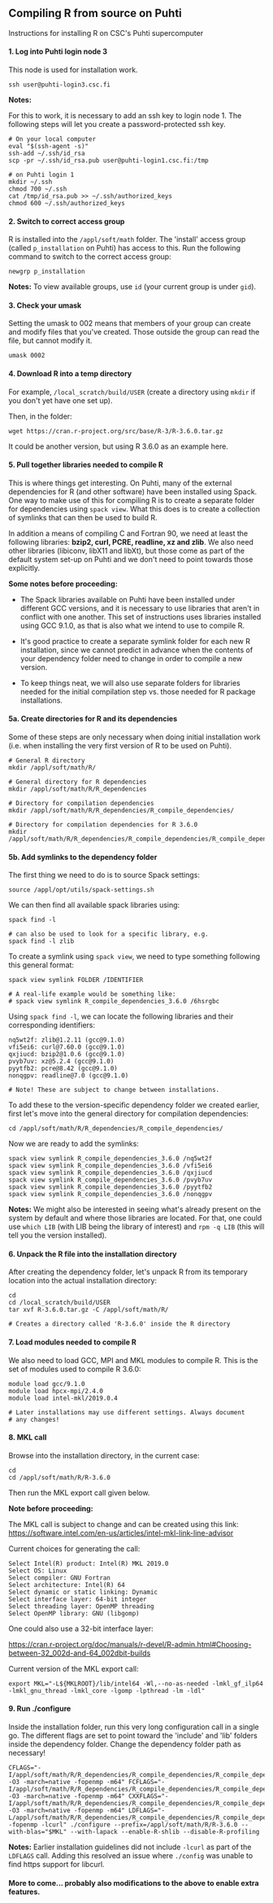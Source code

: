 ## Compiling R from source on Puhti

Instructions for installing R on CSC's Puhti supercomputer

#### 1. Log into Puhti login node 3

This node is used for installation work.

```
ssh user@puhti-login3.csc.fi
```

**Notes:**

For this to work, it is necessary to add an ssh key to login node 1. The following steps will let you create a password-protected ssh key.

```
# On your local computer
eval "$(ssh-agent -s)"
ssh-add ~/.ssh/id_rsa
scp -pr ~/.ssh/id_rsa.pub user@puhti-login1.csc.fi:/tmp

# on Puhti login 1
mkdir ~/.ssh
chmod 700 ~/.ssh
cat /tmp/id_rsa.pub >> ~/.ssh/authorized_keys
chmod 600 ~/.ssh/authorized_keys
```

#### 2. Switch to correct access group

R is installed into the `/appl/soft/math` folder. The 'install' access group (called `p_installation` on Puhti) has access to this. Run the following command to switch to the correct access group:

```
newgrp p_installation
```

**Notes:** To view available groups, use `id` (your current group is under `gid`).

#### 3. Check your umask

Setting the umask to 002 means that members of your group can create and modify files that you've created. Those outside the group can read the file, but cannot modify it.

```
umask 0002
```

#### 4. Download R into a temp directory

For example, `/local_scratch/build/USER` (create a directory using `mkdir` if you don't yet have one set up).

Then, in the folder:

```
wget https://cran.r-project.org/src/base/R-3/R-3.6.0.tar.gz
```

It could be another version, but using R 3.6.0 as an example here.

#### 5. Pull together libraries needed to compile R

This is where things get interesting. On Puhti, many of the external dependencies for R (and other software) have been installed using Spack. One way to make use of this for compiling R is to create a separate folder for dependencies using `spack view`. What this does is to create a collection of symlinks that can then be used to build R.

In addition a means of compiling C and Fortran 90, we need at least the following libraries: **bzip2, curl, PCRE, readline, xz and zlib**. We also need other libraries (libiconv, libX11 and libXt), but those come as part of the default system set-up on Puhti and we don't need to point towards those explicitly.

**Some notes before proceeding:**

- The Spack libraries available on Puhti have been installed under different GCC versions, and it is necessary to use libraries that aren't in conflict with one another. This set of instructions uses libraries installed using GCC 9.1.0, as that is also what we intend to use to compile R.

- It's good practice to create a separate symlink folder for each new R installation, since we cannot predict in advance when the contents of your dependency folder need to change in order to compile a new version.

- To keep things neat, we will also use separate folders for libraries needed for the initial compilation step vs. those needed for R package installations.

#### 5a. Create directories for R and its dependencies

Some of these steps are only necessary when doing initial installation work (i.e. when installing the very first version of R to be used on Puhti).

```
# General R directory
mkdir /appl/soft/math/R/

# General directory for R dependencies
mkdir /appl/soft/math/R/R_dependencies

# Directory for compilation dependencies
mkdir /appl/soft/math/R/R_dependencies/R_compile_dependencies/

# Directory for compilation dependencies for R 3.6.0
mkdir /appl/soft/math/R/R_dependencies/R_compile_dependencies/R_compile_dependencies_3.6.0/  
```

#### 5b. Add symlinks to the dependency folder

The first thing we need to do is to source Spack settings:

```
source /appl/opt/utils/spack-settings.sh
```

We can then find all available spack libraries using:

```
spack find -l 

# can also be used to look for a specific library, e.g.
spack find -l zlib
```

To create a symlink using `spack view`, we need to type something following this general format:

```
spack view symlink FOLDER /IDENTIFIER

# A real-life example would be something like:
# spack view symlink R_compile_dependencies_3.6.0 /6hsrgbc
```

Using `spack find -l`, we can locate the following libraries and their corresponding identifiers:

```
nq5wt2f: zlib@1.2.11 (gcc@9.1.0)
vfi5ei6: curl@7.60.0 (gcc@9.1.0)
qxjiucd: bzip2@1.0.6 (gcc@9.1.0)
pvyb7uv: xz@5.2.4 (gcc@9.1.0)
pyytfb2: pcre@8.42 (gcc@9.1.0)
nonqgpv: readline@7.0 (gcc@9.1.0)

# Note! These are subject to change between installations.
```

To add these to the version-specific dependency folder we created earlier, first let's move into the general directory for compilation dependencies:

```
cd /appl/soft/math/R/R_dependencies/R_compile_dependencies/
```

Now we are ready to add the symlinks:

```
spack view symlink R_compile_dependencies_3.6.0 /nq5wt2f
spack view symlink R_compile_dependencies_3.6.0 /vfi5ei6
spack view symlink R_compile_dependencies_3.6.0 /qxjiucd
spack view symlink R_compile_dependencies_3.6.0 /pvyb7uv
spack view symlink R_compile_dependencies_3.6.0 /pyytfb2
spack view symlink R_compile_dependencies_3.6.0 /nonqgpv
```

**Notes:** We might also be interested in seeing what's already present on the system by default and where those libraries are located. For that, one could use `which LIB` (with LIB being the library of interest) and `rpm -q LIB` (this will tell you the version installed).

#### 6. Unpack the R file into the installation directory

After creating the dependency folder, let's unpack R from its temporary location into the actual installation directory:

```
cd
cd /local_scratch/build/USER
tar xvf R-3.6.0.tar.gz -C /appl/soft/math/R/

# Creates a directory called 'R-3.6.0' inside the R directory
```

#### 7. Load modules needed to compile R

We also need to load GCC, MPI and MKL modules to compile R. This is the set of modules used to compile R 3.6.0:

```
module load gcc/9.1.0
module load hpcx-mpi/2.4.0
module load intel-mkl/2019.0.4

# Later installations may use different settings. Always document
# any changes!
```

#### 8. MKL call

Browse into the installation directory, in the current case:

```
cd
cd /appl/soft/math/R/R-3.6.0
```

Then run the MKL export call given below. 

**Note before proceeding:**

The MKL call is subject to change and can be created using this link:
https://software.intel.com/en-us/articles/intel-mkl-link-line-advisor

Current choices for generating the call:

```
Select Intel(R) product: Intel(R) MKL 2019.0
Select OS: Linux
Select compiler: GNU Fortran
Select architecture: Intel(R) 64
Select dynamic or static linking: Dynamic
Select interface layer: 64-bit integer
Select threading layer: OpenMP threading
Select OpenMP library: GNU (libgomp)
```

 One could also use a 32-bit interface layer:

https://cran.r-project.org/doc/manuals/r-devel/R-admin.html#Choosing-between-32_002d-and-64_002dbit-builds

Current version of the MKL export call:

```
export MKL="-L${MKLROOT}/lib/intel64 -Wl,--no-as-needed -lmkl_gf_ilp64 -lmkl_gnu_thread -lmkl_core -lgomp -lpthread -lm -ldl"
```

#### 9. Run ./configure

Inside the installation folder, run this very long configuration call in a single go. The different flags are set to point toward the 'include' and 'lib' folders inside the dependency folder. Change the dependency folder path as necessary!

```
CFLAGS="-I/appl/soft/math/R/R_dependencies/R_compile_dependencies/R_compile_dependencies_3.6.0/include/ -O3 -march=native -fopenmp -m64" FCFLAGS="-I/appl/soft/math/R/R_dependencies/R_compile_dependencies/R_compile_dependencies_3.6.0/include/ -O3 -march=native -fopenmp -m64" CXXFLAGS="-I/appl/soft/math/R/R_dependencies/R_compile_dependencies/R_compile_dependencies_3.6.0/include/ -O3 -march=native -fopenmp -m64" LDFLAGS="-L/appl/soft/math/R/R_dependencies/R_compile_dependencies/R_compile_dependencies_3.6.0/lib/ -fopenmp -lcurl" ./configure --prefix=/appl/soft/math/R/R-3.6.0 --with-blas="$MKL" --with-lapack --enable-R-shlib --disable-R-profiling
```

**Notes:** Earlier installation guidelines did not include `-lcurl` as part of the `LDFLAGS` call. Adding this resolved an issue where `./config` was unable to find https support for libcurl.

#### More to come... probably also modifications to the above to enable extra features.


